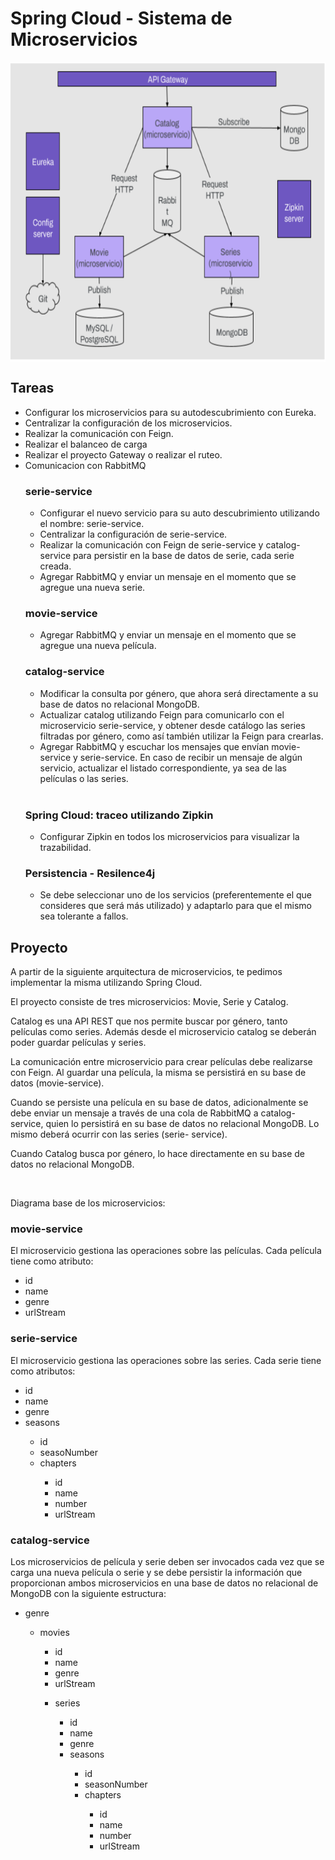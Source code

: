 
<h1>Spring Cloud - Sistema de Microservicios</h1>
<p align="center" >
  <img alt="Diagrama" width="600" height="480" src="https://github.com/JesusAlbornoz29/Service/blob/main/imagen_2024-04-08_092035938.png" style="vertical-align: middle;">
</p>
  <h2>Tareas</h2>
  <ul>
    <li>Configurar los microservicios para su autodescubrimiento con Eureka.</li>
    <li>Centralizar la configuración de los microservicios.</li>
    <li>Realizar la comunicación con Feign.</li>
    <li>Realizar el balanceo de carga</li>
    <li>Realizar el proyecto Gateway o realizar el ruteo.</li>
    <li>Comunicacion con RabbitMQ</li>
  </ul>
  <ul>
    <h3>serie-service</h3>
    <ul>
      <li>Configurar	el	nuevo	servicio	para	su	auto	descubrimiento	utilizando	el	nombre: serie-service. </li>
      <li>Centralizar la configuración de serie-service.</li>
      <li>Realizar la comunicación con Feign de serie-service y catalog-service para persistir en la base de datos de serie, cada serie creada. </li>
      <li>Agregar RabbitMQ y enviar un mensaje en el momento que se agregue una nueva serie. </li>
    </ul>
    <h3>movie-service</h3>
    <ul>
      <li>Agregar RabbitMQ y enviar un mensaje en el momento que se agregue una nueva película. </li>
    </ul>
    <h3>catalog-service</h3>
    <ul>
      <li>Modificar la consulta por género, que ahora será directamente a su base de datos no relacional MongoDB. </li>
      <li>Actualizar catalog utilizando Feign para comunicarlo con el microservicio serie-service, y obtener desde catálogo las series filtradas por género, como así también utilizar la Feign para crearlas. </li>
      <li>Agregar RabbitMQ y escuchar los mensajes que envían movie-service y serie-service. En caso de recibir un mensaje de algún servicio, actualizar el listado correspondiente, ya sea de las películas o las series. </li>
    </ul>
    </br>
    <h3>Spring Cloud: traceo utilizando Zipkin</h3>
    <ul>
      <li>Configurar Zipkin en todos los microservicios para visualizar la trazabilidad.</li>
    </ul>
    <h3>Persistencia - Resilence4j</h3>
    <ul>
      <li>Se debe seleccionar uno de los servicios (preferentemente el que consideres que será más utilizado) y adaptarlo para que el mismo sea tolerante a fallos. </li>
    </ul>
  </ul>
</div>

<div>
  <h2>Proyecto</h2>
    <p>A partir de la siguiente arquitectura de microservicios, te pedimos implementar la misma utilizando Spring Cloud.</p>
    <p>El proyecto consiste de tres microservicios: Movie, Serie y Catalog.</p>
    <p>Catalog es una API REST que nos permite buscar por género, tanto películas como series. Además desde el microservicio catalog se deberán poder guardar películas y series.</p>
    <p>La comunicación entre microservicio para crear películas debe realizarse con Feign. Al guardar una película, la misma se persistirá en su base de datos (movie-service).</p>
    <p>Cuando se persiste una película en su base de datos, adicionalmente se debe enviar un mensaje a través de una cola de RabbitMQ a catalog-service, quien lo persistirá en su base de datos no relacional MongoDB. Lo mismo deberá ocurrir con las series (serie-          service).</p>
    <p>Cuando Catalog busca por género, lo hace directamente en su base de datos no relacional MongoDB.</p>
    </br>
    <p>Diagrama base de los microservicios:</p>
  <h3>movie-service</h3>
    <p>El microservicio gestiona las operaciones sobre las películas. Cada película tiene como atributo:</p>
      <ul>
        <li>id</li>
        <li>name</li>
        <li>genre</li>
        <li>urlStream</li>
      </ul>
  <h3>serie-service</h3>
    <p>El microservicio gestiona las operaciones sobre las series. Cada serie tiene como atributos:</p>
      <ul>
        <li>id</li>
        <li>name</li>
        <li>genre</li>
        <li>seasons</li>
          <ul>
            <li>id</li>
            <li>seasoNumber</li>
            <li>chapters</li>
              <ul>
                <li>id</li>
                <li>name</li>
                <li>number</li>
                <li>urlStream</li>
              </ul>
          </ul>
      </ul>
  <h3>catalog-service</h3>
    <p>Los microservicios de película y serie deben ser invocados cada vez que se carga una nueva película o serie y se debe persistir la información que proporcionan ambos microservicios en una base de datos no relacional de MongoDB con la siguiente estructura:      </p>
      <ul>
        <li>genre</li>
      <ul>
        <li>movies</li>
      <ul>
        <li>id</li>
        <li>name</li>
        <li>genre</li>
        <li>urlStream</li>
      </ul>
        <ul>
          <li>series</li>
          <ul>
            <li>id</li>
            <li>name</li>
            <li>genre</li>
            <li>seasons</li>
              <ul>
                <li>id</li>
                <li>seasonNumber</li>
                <li>chapters</li>
                  <ul>
                    <li>id</li>
                    <li>name</li>
                    <li>number</li>
                    <li>urlStream</li>
                  </ul>
              </ul>
          </ul>
        </ul>
    </ul>
  </ul>


